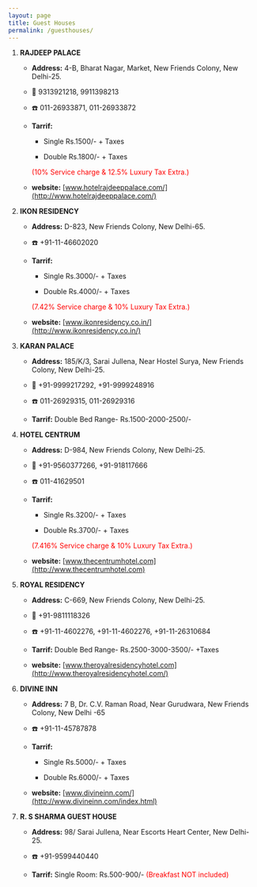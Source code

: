 ```yaml
---
layout: page
title: Guest Houses
permalink: /guesthouses/
---
```

1.  **RAJDEEP PALACE**

	* **Address:** 4-B, Bharat Nagar, Market, New Friends Colony, New Delhi-25.

	*  :iphone: 9313921218, 9911398213

	* :phone:  011-26933871, 011-26933872

	* **Tarrif:**

		* Single Rs.1500/- + Taxes

		* Double Rs.1800/- + Taxes

		<p style="color:red">(10% Service charge & 12.5% Luxury Tax Extra.)</p>

	* **website:** [www.hotelrajdeeppalace.com/](http://www.hotelrajdeeppalace.com/)

2. **IKON RESIDENCY**

	* **Address:** D-823, New Friends Colony, New Delhi-65.

	* :phone:  +91-11-46602020

	* **Tarrif:**

		* Single Rs.3000/- + Taxes

		* Double Rs.4000/- + Taxes

		<p style="color:red">(7.42% Service charge & 10% Luxury Tax Extra.)</p>

	* **website:** [www.ikonresidency.co.in/](http://www.ikonresidency.co.in/)

3. **KARAN PALACE**

	* **Address:**	185/K/3, Sarai Jullena, Near Hostel Surya, New Friends Colony, New Delhi-25.

	* :iphone: +91-9999217292, +91-9999248916

	* :phone:  011-26929315, 011-26929316

	* **Tarrif:** Double Bed Range- Rs.1500-2000-2500/-

4. **HOTEL CENTRUM**

	* **Address:** D-984, New Friends Colony, New Delhi-25.

	* :iphone: +91-9560377266, +91-918117666

	* :phone:  011-41629501

	* **Tarrif:**

		* Single Rs.3200/- + Taxes

		* Double Rs.3700/- + Taxes

		<p style="color:red">(7.416% Service charge & 10% Luxury Tax Extra.)</p>

	* **website:** [www.thecentrumhotel.com](http://www.thecentrumhotel.com)

5. **ROYAL RESIDENCY**

	* **Address:** C-669, New Friends Colony, New Delhi-25.

	* :iphone: +91-9811118326

	* :phone:  +91-11-4602276, +91-11-4602276, +91-11-26310684

	* **Tarrif:** Double Bed Range- Rs.2500-3000-3500/- +Taxes

	* **website:** [www.theroyalresidencyhotel.com](http://www.theroyalresidencyhotel.com/)

	
6. **DIVINE INN**

	* **Address:** 7 B, Dr. C.V. Raman Road, Near Gurudwara, New Friends Colony, New Delhi -65

	* :phone:  +91-11-45787878

	* **Tarrif:**

		* Single Rs.5000/- + Taxes

		* Double Rs.6000/- + Taxes


	* **website:** [www.divineinn.com/](http://www.divineinn.com/index.html)

7. **R. S SHARMA GUEST HOUSE**

	* **Address:** 98/ Sarai Jullena, Near Escorts Heart Center, New Delhi-25.

	* :phone: +91-9599440440

	* **Tarrif:**
		Single Room: Rs.500-900/- <font color="red">(Breakfast NOT included) </font>
